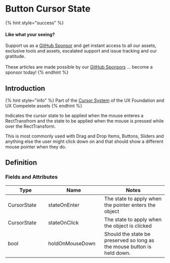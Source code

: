 # Button Cursor State

{% hint style="success" %}
#### Like what your seeing?

Support us as a [GitHub Sponsor](../../../where-to-buy/become-a-sponsor.md) and get instant access to all our assets, exclusive tools and assets, escalated support and issue tracking and our gratitude.\
\
These articles are made possible by our [GitHub Sponsors](../../../where-to-buy/become-a-sponsor.md) ... become a sponsor today!
{% endhint %}

## Introduction

{% hint style="info" %}
Part of the [Cursor System](../learning/core-concepts/cursor-tools.md) of the UX Foundation and UX Compelete assets
{% endhint %}

Indicates the cursor state to be applied when the mouse enteres a RectTransfrom and the state to be applied when the mouse is pressed while over the RectTransform.

This is most commonly used with Drag and Drop Items, Buttons, Sliders and anything else the user might click down on and that should show a different mouse pointer when they do.

## Definition

### Fields and Attributes

<table><thead><tr><th width="150">Type</th><th width="182.41271262309755">Name</th><th width="370.2">Notes</th></tr></thead><tbody><tr><td>CursorState</td><td>stateOnEnter</td><td>The state to apply when the pointer enters the object</td></tr><tr><td>CursorState</td><td>stateOnClick</td><td>The state to apply when the object is clicked</td></tr><tr><td>bool</td><td>holdOnMouseDown</td><td>Should the state be preserved so long as the mouse button is held down.</td></tr></tbody></table>

